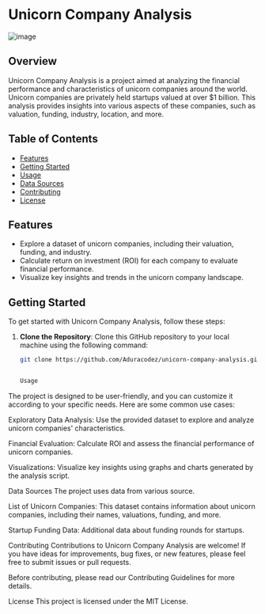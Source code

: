 # Unicorn Company Analysis

![image](https://github.com/Aduracodez/Unicorn-companies-Analysis/assets/61586386/a25f4a6e-5c1d-4947-9219-851d72299d70)


## Overview

Unicorn Company Analysis is a project aimed at analyzing the financial performance and characteristics of unicorn companies around the world. Unicorn companies are privately held startups valued at over $1 billion. This analysis provides insights into various aspects of these companies, such as valuation, funding, industry, location, and more.

## Table of Contents

- [Features](#features)
- [Getting Started](#getting-started)
- [Usage](#usage)
- [Data Sources](#data-sources)
- [Contributing](#contributing)
- [License](#license)

## Features

- Explore a dataset of unicorn companies, including their valuation, funding, and industry.
- Calculate return on investment (ROI) for each company to evaluate financial performance.
- Visualize key insights and trends in the unicorn company landscape.

## Getting Started

To get started with Unicorn Company Analysis, follow these steps:

1. **Clone the Repository**: Clone this GitHub repository to your local machine using the following command:

   ```bash
   git clone https://github.com/Aduracodez/unicorn-company-analysis.git


   Usage
The project is designed to be user-friendly, and you can customize it according to your specific needs. Here are some common use cases:

Exploratory Data Analysis: Use the provided dataset to explore and analyze unicorn companies' characteristics.

Financial Evaluation: Calculate ROI and assess the financial performance of unicorn companies.

Visualizations: Visualize key insights using graphs and charts generated by the analysis script.

Data Sources
The project uses data from various source.

List of Unicorn Companies: This dataset contains information about unicorn companies, including their names, valuations, funding, and more.

Startup Funding Data: Additional data about funding rounds for startups.

Contributing
Contributions to Unicorn Company Analysis are welcome! If you have ideas for improvements, bug fixes, or new features, please feel free to submit issues or pull requests.

Before contributing, please read our Contributing Guidelines for more details.

License
This project is licensed under the MIT License.
